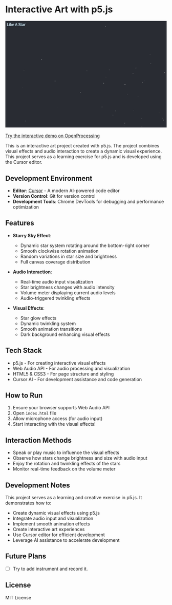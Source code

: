 # Interactive Art with p5.js

![Preview](preview.png)

[Try the interactive demo on OpenProcessing](https://openprocessing.org/sketch/2676906)

This is an interactive art project created with p5.js. The project combines visual effects and audio interaction to create a dynamic visual experience. This project serves as a learning exercise for p5.js and is developed using the Cursor editor.

## Development Environment

- **Editor**: [Cursor](https://cursor.sh/) - A modern AI-powered code editor
- **Version Control**: Git for version control
- **Development Tools**: Chrome DevTools for debugging and performance optimization

## Features

- **Starry Sky Effect**:
  - Dynamic star system rotating around the bottom-right corner
  - Smooth clockwise rotation animation
  - Random variations in star size and brightness
  - Full canvas coverage distribution

- **Audio Interaction**:
  - Real-time audio input visualization
  - Star brightness changes with audio intensity
  - Volume meter displaying current audio levels
  - Audio-triggered twinkling effects

- **Visual Effects**:
  - Star glow effects
  - Dynamic twinkling system
  - Smooth animation transitions
  - Dark background enhancing visual effects

## Tech Stack

- p5.js - For creating interactive visual effects
- Web Audio API - For audio processing and visualization
- HTML5 & CSS3 - For page structure and styling
- Cursor AI - For development assistance and code generation

## How to Run

1. Ensure your browser supports Web Audio API
2. Open `index.html` file
3. Allow microphone access (for audio input)
4. Start interacting with the visual effects!

## Interaction Methods

- Speak or play music to influence the visual effects
- Observe how stars change brightness and size with audio input
- Enjoy the rotation and twinkling effects of the stars
- Monitor real-time feedback on the volume meter

## Development Notes

This project serves as a learning and creative exercise in p5.js. It demonstrates how to:
- Create dynamic visual effects using p5.js
- Integrate audio input and visualization
- Implement smooth animation effects
- Create interactive art experiences
- Use Cursor editor for efficient development
- Leverage AI assistance to accelerate development

## Future Plans

- [ ] Try to add instrument and record it.

## License

MIT License 